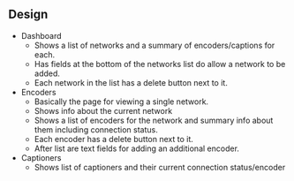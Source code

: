 Design
---------

- Dashboard
  - Shows a list of networks and a summary of encoders/captions for each.
  - Has fields at the bottom of the networks list do allow a network to be added.
  - Each network in the list has a delete button next to it.
- Encoders
  - Basically the page for viewing a single network.
  - Shows info about the current network
  - Shows a list of encoders for the network and summary info about them including connection status.
  - Each encoder has a delete button next to it.
  - After list are text fields for adding an additional encoder.
- Captioners
  - Shows list of captioners and their current connection status/encoder
